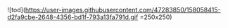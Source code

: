 ![tod](https://user-images.githubusercontent.com/47283850/158058415-d2fa9cbe-2648-4356-bd1f-793a13fa791d.gif =250x250)
